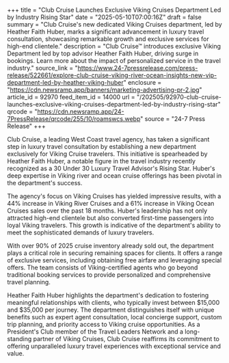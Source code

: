 +++
title = "Club Cruise Launches Exclusive Viking Cruises Department Led by Industry Rising Star"
date = "2025-05-10T07:00:16Z"
draft = false
summary = "Club Cruise's new dedicated Viking Cruises department, led by Heather Faith Huber, marks a significant advancement in luxury travel consultation, showcasing remarkable growth and exclusive services for high-end clientele."
description = "Club Cruise™ introduces exclusive Viking Department led by top advisor Heather Faith Huber, driving surge in bookings. Learn more about the impact of personalized service in the travel industry."
source_link = "https://www.24-7pressrelease.com/press-release/522661/explore-club-cruise-viking-river-ocean-insights-new-vip-department-led-by-heather-viking-huber"
enclosure = "https://cdn.newsramp.app/banners/marketing-advertising-pr-2.jpg"
article_id = 92970
feed_item_id = 14000
url = "/202505/92970-club-cruise-launches-exclusive-viking-cruises-department-led-by-industry-rising-star"
qrcode = "https://cdn.newsramp.app/24-7PressRelease/qrcode/255/10/roamswcs.webp"
source = "24-7 Press Release"
+++

<p>Club Cruise, a leading West Coast travel agency, has taken a significant step in luxury travel consultation by establishing a new department exclusively for Viking Cruise travelers. This initiative is spearheaded by Heather Faith Huber, a notable figure in the travel industry recently recognized as a 30 Under 30 Luxury Travel Advisor's Rising Star. Huber's deep expertise in Viking river and ocean cruise offerings has been pivotal in the department's success.</p><p>The agency's focus on Viking Cruises has yielded impressive results, with a 44% increase in Viking River Cruises and a 61% increase in Viking Ocean Cruises sales over the past 18 months. Huber's leadership has not only attracted high-end clientele but also converted first-time passengers into loyal Viking travelers. This growth is indicative of the department's ability to meet the sophisticated demands of luxury travelers.</p><p>With over 90% of 2025 cruise inventory already sold out, the department plays a critical role in securing remaining spaces for clients. It offers a range of exclusive services, including obtaining free airfare and leveraging special offers. The team consists of Viking-certified agents who go beyond traditional booking services to provide personalized and comprehensive travel planning.</p><p>Heather Faith Huber highlights the department's dedication to fostering meaningful relationships with clients, who typically invest between $15,000 and $35,000 per journey. The department distinguishes itself with unique benefits such as expert agent consultation, local concierge support, custom trip planning, and priority access to Viking cruise opportunities. As a President's Club member of the Travel Leaders Network and a long-standing partner of Viking Cruises, Club Cruise reaffirms its commitment to offering unparalleled luxury travel experiences with exceptional service and value.</p>